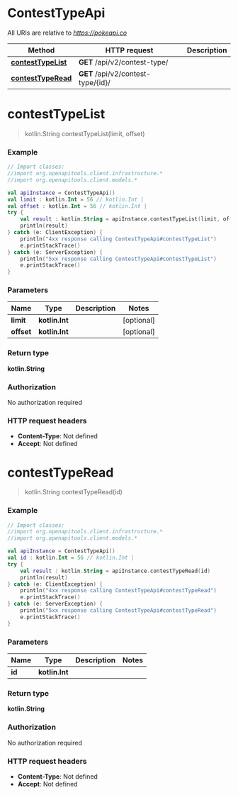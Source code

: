 # ContestTypeApi

All URIs are relative to *https://pokeapi.co*

Method | HTTP request | Description
------------- | ------------- | -------------
[**contestTypeList**](ContestTypeApi.md#contestTypeList) | **GET** /api/v2/contest-type/ | 
[**contestTypeRead**](ContestTypeApi.md#contestTypeRead) | **GET** /api/v2/contest-type/{id}/ | 


<a id="contestTypeList"></a>
# **contestTypeList**
> kotlin.String contestTypeList(limit, offset)



### Example
```kotlin
// Import classes:
//import org.openapitools.client.infrastructure.*
//import org.openapitools.client.models.*

val apiInstance = ContestTypeApi()
val limit : kotlin.Int = 56 // kotlin.Int | 
val offset : kotlin.Int = 56 // kotlin.Int | 
try {
    val result : kotlin.String = apiInstance.contestTypeList(limit, offset)
    println(result)
} catch (e: ClientException) {
    println("4xx response calling ContestTypeApi#contestTypeList")
    e.printStackTrace()
} catch (e: ServerException) {
    println("5xx response calling ContestTypeApi#contestTypeList")
    e.printStackTrace()
}
```

### Parameters

Name | Type | Description  | Notes
------------- | ------------- | ------------- | -------------
 **limit** | **kotlin.Int**|  | [optional]
 **offset** | **kotlin.Int**|  | [optional]

### Return type

**kotlin.String**

### Authorization

No authorization required

### HTTP request headers

 - **Content-Type**: Not defined
 - **Accept**: Not defined

<a id="contestTypeRead"></a>
# **contestTypeRead**
> kotlin.String contestTypeRead(id)



### Example
```kotlin
// Import classes:
//import org.openapitools.client.infrastructure.*
//import org.openapitools.client.models.*

val apiInstance = ContestTypeApi()
val id : kotlin.Int = 56 // kotlin.Int | 
try {
    val result : kotlin.String = apiInstance.contestTypeRead(id)
    println(result)
} catch (e: ClientException) {
    println("4xx response calling ContestTypeApi#contestTypeRead")
    e.printStackTrace()
} catch (e: ServerException) {
    println("5xx response calling ContestTypeApi#contestTypeRead")
    e.printStackTrace()
}
```

### Parameters

Name | Type | Description  | Notes
------------- | ------------- | ------------- | -------------
 **id** | **kotlin.Int**|  |

### Return type

**kotlin.String**

### Authorization

No authorization required

### HTTP request headers

 - **Content-Type**: Not defined
 - **Accept**: Not defined

